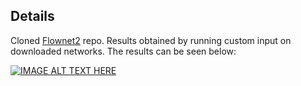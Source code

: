 ## Details

Cloned [Flownet2](https://github.com/NVIDIA/flownet2-pytorch.git) repo. Results obtained by running custom input on downloaded networks. The results can be seen below:

[![IMAGE ALT TEXT HERE](https://img.youtube.com/vi/1QNzbAFbE2w/0.jpg)](https://www.youtube.com/watch?v=1QNzbAFbE2w)

